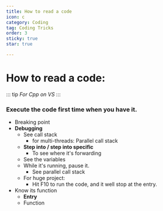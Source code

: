 ```yaml
---
title: How to read a code
icon: c
category: Coding
tag: Coding Tricks
order: 3
sticky: true
star: true

---
```


# How to read a code:



::: tip
 *For Cpp on VS*
:::

### Execute the code first time when you have it.
  - Breaking point
  - **Debugging**
    - See call stack
      - for multi-threads: Parallel call stack
    - **Step into / step into specific**
      - To see where it's forwarding
    - See the variables
    - While it's running, pause it.
      - See parallel call stack
    - For huge project:
      - Hit F10 to run the code, and it well stop at the entry.
  - Know its function
    - **Entry**
    - Function